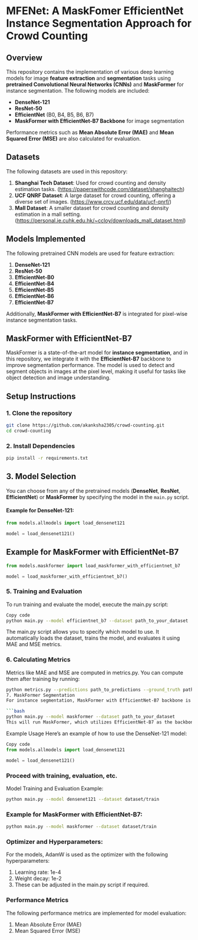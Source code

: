 # MFENet: A MaskFomer EfficientNet Instance Segmentation Approach for Crowd Counting

## Overview

This repository contains the implementation of various deep learning models for image **feature extraction** and **segmentation** tasks using **pretrained Convolutional Neural Networks (CNNs)** and **MaskFormer** for instance segmentation. The following models are included:
- **DenseNet-121**
- **ResNet-50**
- **EfficientNet** (B0, B4, B5, B6, B7)
- **MaskFormer with EfficientNet-B7 Backbone** for image segmentation

Performance metrics such as **Mean Absolute Error (MAE)** and **Mean Squared Error (MSE)** are also calculated for evaluation.

## Datasets

The following datasets are used in this repository:

1. **Shanghai Tech Dataset**: Used for crowd counting and density estimation tasks. (https://paperswithcode.com/dataset/shanghaitech) 
2. **UCF QNRF Dataset**: A large dataset for crowd counting, offering a diverse set of images. (https://www.crcv.ucf.edu/data/ucf-qnrf/)
3. **Mall Dataset**: A smaller dataset for crowd counting and density estimation in a mall setting. (https://personal.ie.cuhk.edu.hk/~ccloy/downloads_mall_dataset.html)

## Models Implemented

The following pretrained CNN models are used for feature extraction:

1. **DenseNet-121**
2. **ResNet-50**
3. **EfficientNet-B0**
4. **EfficientNet-B4**
5. **EfficientNet-B5**
6. **EfficientNet-B6**
7. **EfficientNet-B7**

Additionally, **MaskFormer with EfficientNet-B7** is integrated for pixel-wise instance segmentation tasks.

## MaskFormer with EfficientNet-B7

MaskFormer is a state-of-the-art model for **instance segmentation**, and in this repository, we integrate it with the **EfficientNet-B7** backbone to improve segmentation performance. The model is used to detect and segment objects in images at the pixel level, making it useful for tasks like object detection and image understanding.


## Setup Instructions

### 1. Clone the repository

```bash
git clone https://github.com/akanksha2305/crowd-counting.git
cd crowd-counting
``` 
### 2. Install Dependencies

```bash 
pip install -r requirements.txt
```
## 3. Model Selection

You can choose from any of the pretrained models (**DenseNet**, **ResNet**, **EfficientNet**) or **MaskFormer** by specifying the model in the `main.py` script.

#### Example for DenseNet-121:

```python
from models.allmodels import load_densenet121

model = load_densenet121()
```
## Example for MaskFormer with EfficientNet-B7

```python
from models.maskformer import load_maskformer_with_efficientnet_b7

model = load_maskformer_with_efficientnet_b7()
```
### 5. Training and Evaluation
To run training and evaluate the model, execute the main.py script:

```bash
Copy code
python main.py --model efficientnet_b7 --dataset path_to_your_dataset
```
The main.py script allows you to specify which model to use. It automatically loads the dataset, trains the model, and evaluates it using MAE and MSE metrics.

### 6. Calculating Metrics
Metrics like MAE and MSE are computed in metrics.py. You can compute them after training by running:

```bash
python metrics.py --predictions path_to_predictions --ground_truth path_to_ground_truth
7. MaskFormer Segmentation
For instance segmentation, MaskFormer with EfficientNet-B7 backbone is integrated. Use the following to train MaskFormer:

```bash
python main.py --model maskformer --dataset path_to_your_dataset
This will run MaskFormer, which utilizes EfficientNet-B7 as the backbone for improved performance in pixel-wise segmentation tasks.
```
Example Usage
Here’s an example of how to use the DenseNet-121 model:

```python
Copy code
from models.allmodels import load_densenet121

model = load_densenet121()
```
###  Proceed with training, evaluation, etc.
Model Training and Evaluation Example:
```bash
python main.py --model densenet121 --dataset dataset/train
```
### Example for MaskFormer with EfficientNet-B7:
```bash
python main.py --model maskformer --dataset dataset/train
```
### Optimizer and Hyperparameters: 
For the models, AdamW is used as the optimizer with the following hyperparameters:
1. Learning rate: 1e-4
2. Weight decay: 1e-2
3. These can be adjusted in the main.py script if required.

### Performance Metrics
The following performance metrics are implemented for model evaluation:
1. Mean Absolute Error (MAE)
2. Mean Squared Error (MSE)


